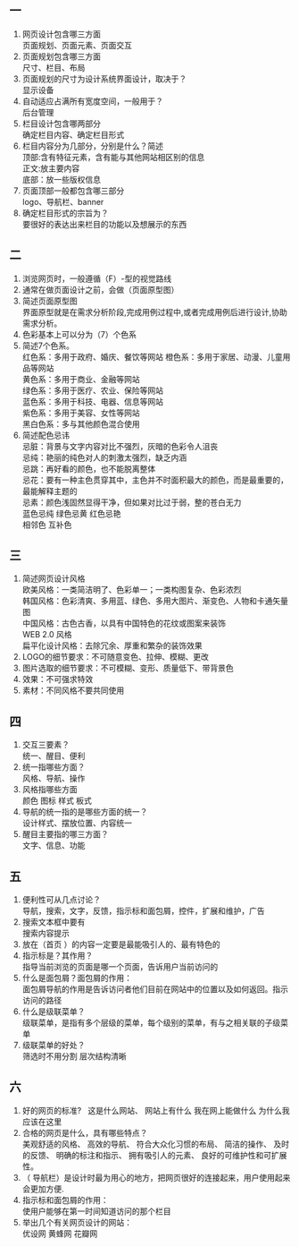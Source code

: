 ## 一
1. 网页设计包含哪三方面  
页面规划、页面元素、页面交互
2. 页面规划包含哪三方面  
尺寸、栏目、布局
3. 页面规划的尺寸为设计系统界面设计，取决于？  
显示设备
4. 自动适应占满所有宽度空间，一般用于？  
后台管理
5. 栏目设计包含哪两部分  
确定栏目内容、确定栏目形式
6. 栏目内容分为几部分，分别是什么？简述  
顶部:含有特征元素，含有能与其他网站相区别的信息  
正文:放主要内容  
底部：放一些版权信息
7. 页面顶部一般都包含哪三部分  
logo、导航栏、banner
8. 确定栏目形式的宗旨为？  
要很好的表达出来栏目的功能以及想展示的东西

## 二
1. 浏览网页时，一般遵循（F）-型的视觉路线  
2. 通常在做页面设计之前，会做（页面原型图）
3. 简述页面原型图  
界面原型就是在需求分析阶段,完成用例过程中,或者完成用例后进行设计,协助需求分析。
4. 色彩基本上可以分为（7）个色系
5. 简述7个色系。  
红色系：多用于政府、婚庆、餐饮等网站
橙色系：多用于家居、动漫、儿童用品等网站    
黄色系：多用于商业、金融等网站  
绿色系：多用于医疗、农业、保险等网站  
蓝色系：多用于科技、电器、信息等网站  
紫色系：多用于美容、女性等网站  
黑白色系：多与其他颜色混合使用  
6. 简述配色忌讳  
忌脏：背景与文字内容对比不强烈，灰暗的色彩令人沮丧  
忌纯：艳丽的纯色对人的刺激太强烈，缺乏内涵  
忌跳：再好看的颜色，也不能脱离整体  
忌花：要有一种主色贯穿其中，主色并不时面积最大的颜色，而是最重要的，最能解释主题的  
忌素：颜色浅固然显得干净，但如果对比过于弱，整的苍白无力  
蓝色忌纯 绿色忌黄 红色忌艳  
相邻色 互补色  

## 三
1. 简述网页设计风格  
欧美风格：一类简洁明了、色彩单一；一类构图复杂、色彩浓烈   
韩国风格：色彩清爽、多用蓝、绿色、多用大图片、渐变色、人物和卡通矢量图      
中国风格：古色古香，以具有中国特色的花纹或图案来装饰  
WEB 2.0 风格  
扁平化设计风格：去除冗余、厚重和繁杂的装饰效果
2. LOGO的细节要求：不可随意变色、拉伸、模糊、更改
3. 图片选取的细节要求：不可模糊、变形、质量低下、带背景色
4. 效果：不可强求特效
5. 素材：不同风格不要共同使用

## 四
1. 交互三要素？  
统一、醒目、便利
2. 统一指哪些方面？  
风格、导航、操作
3. 风格指哪些方面  
颜色 图标 样式 板式
4. 导航的统一指的是哪些方面的统一？  
设计样式、摆放位置、内容统一
5. 醒目主要指的哪三方面？  
文字、信息、功能

## 五
1. 便利性可从几点讨论？  
导航，搜索，文字，反馈，指示标和面包屑，控件，扩展和维护，广告
2. 搜索文本框中要有  
搜索内容提示
3. 放在（首页 ）的内容一定要是最能吸引人的、最有特色的
4. 指示标是？其作用？  
指导当前浏览的页面是哪一个页面，告诉用户当前访问的
5. 什么是面包屑？面包屑的作用：  
面包屑导航的作用是告诉访问者他们目前在网站中的位置以及如何返回。指示访问的路径
6. 什么是级联菜单？  
级联菜单，是指有多个层级的菜单，每个级别的菜单，有与之相关联的子级菜单
7. 级联菜单的好处？  
筛选时不用分割 层次结构清晰

## 六
1. 好的网页的标准?   
这是什么网站、
网站上有什么
我在网上能做什么
为什么我应该在这里
2. 合格的网页是什么，具有哪些特点？  
美观舒适的风格、
高效的导航、
符合大众化习惯的布局、
简洁的操作、
及时的反馈、
明确的标注和指示、
拥有吸引人的元素、
良好的可维护性和可扩展性。
3. （ 导航栏）是设计时最为用心的地方，把网页很好的连接起来，用户使用起来会更加方便.
4. 指示标和面包屑的作用：  
使用户能够在第一时间知道访问的那个栏目
5. 举出几个有关网页设计的网站：  
优设网
黄蜂网
花瓣网
